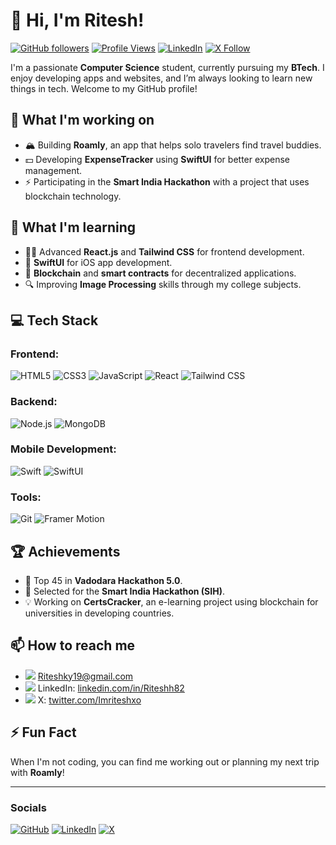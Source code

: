 # 👋 Hi, I'm **Ritesh**!

[![GitHub followers](https://img.shields.io/github/followers/Riteshh82?label=Follow%20Me&style=social)](https://github.com/Riteshh82)
[![Profile Views](https://komarev.com/ghpvc/?username=Riteshh82&color=brightgreen)](https://github.com/Riteshh82)
[![LinkedIn](https://img.shields.io/badge/-Connect-blue?style=flat&logo=Linkedin&logoColor=white&link=https://www.linkedin.com/in/Riteshh82/)](https://www.linkedin.com/in/Riteshh82/)
[![X Follow](https://img.shields.io/twitter/follow/Imriteshxo?style=social&logo=x)](https://twitter.com/Imriteshxo)

I'm a passionate **Computer Science** student, currently pursuing my **BTech**. I enjoy developing apps and websites, and I’m always looking to learn new things in tech. Welcome to my GitHub profile!

## 🔭 What I'm working on
- 🏔️ Building **Roamly**, an app that helps solo travelers find travel buddies.
- 💵 Developing **ExpenseTracker** using **SwiftUI** for better expense management.
- ⚡ Participating in the **Smart India Hackathon** with a project that uses blockchain technology.

## 🌱 What I'm learning
- 🧑‍💻 Advanced **React.js** and **Tailwind CSS** for frontend development.
- 📱 **SwiftUI** for iOS app development.
- 🔗 **Blockchain** and **smart contracts** for decentralized applications.
- 🔍 Improving **Image Processing** skills through my college subjects.

## 💻 Tech Stack

### Frontend:
![HTML5](https://img.shields.io/badge/-HTML5-E34F26?style=flat-square&logo=html5&logoColor=white)
![CSS3](https://img.shields.io/badge/-CSS3-1572B6?style=flat-square&logo=css3)
![JavaScript](https://img.shields.io/badge/-JavaScript-F7DF1E?style=flat-square&logo=javascript&logoColor=black)
![React](https://img.shields.io/badge/-React-61DAFB?style=flat-square&logo=react&logoColor=black)
![Tailwind CSS](https://img.shields.io/badge/-Tailwind%20CSS-38B2AC?style=flat-square&logo=tailwind-css&logoColor=white)

### Backend:
![Node.js](https://img.shields.io/badge/-Node.js-43853D?style=flat-square&logo=node.js&logoColor=white)
![MongoDB](https://img.shields.io/badge/-MongoDB-47A248?style=flat-square&logo=mongodb&logoColor=white)

### Mobile Development:
![Swift](https://img.shields.io/badge/-Swift-FA7343?style=flat-square&logo=swift&logoColor=white)
![SwiftUI](https://img.shields.io/badge/-SwiftUI-0078D6?style=flat-square&logo=swift&logoColor=white)

### Tools:
![Git](https://img.shields.io/badge/-Git-F05032?style=flat-square&logo=git&logoColor=white)
![Framer Motion](https://img.shields.io/badge/-Framer%20Motion-007ACC?style=flat-square&logo=framer&logoColor=white)

## 🏆 Achievements
- 🎉 Top 45 in **Vadodara Hackathon 5.0**.
- 🏅 Selected for the **Smart India Hackathon (SIH)**.
- 💡 Working on **CertsCracker**, an e-learning project using blockchain for universities in developing countries.

## 📫 How to reach me
- [![](https://img.shields.io/badge/-D14836?style=flat-square&logo=Gmail&logoColor=white)](mailto:Riteshky19@gmail.com) [Riteshky19@gmail.com](mailto:Riteshky19@gmail.com)
- [![](https://img.shields.io/badge/-blue?style=flat-square&logo=Linkedin&logoColor=white)](https://www.linkedin.com/in/Riteshh82/) LinkedIn: [linkedin.com/in/Riteshh82](https://www.linkedin.com/in/Riteshh82/)
- [![](https://img.shields.io/badge/-000000?style=flat-square&logo=X&logoColor=white)](https://x.com/Imriteshxo) X: [twitter.com/Imriteshxo](https://twitter.com/Imriteshxo)

## ⚡ Fun Fact
When I'm not coding, you can find me working out or planning my next trip with **Roamly**!

---

### Socials

[![GitHub](https://img.shields.io/badge/-GitHub-black?style=for-the-badge&logo=github)](https://github.com/Riteshh82)
[![LinkedIn](https://img.shields.io/badge/-LinkedIn-blue?style=for-the-badge&logo=Linkedin&logoColor=white)](https://www.linkedin.com/in/Riteshh82/)
[![X](https://img.shields.io/badge/-000000?style=for-the-badge&logo=X&logoColor=white&link=https://x.com/Imriteshxo)](https://x.com/Imriteshxo)
